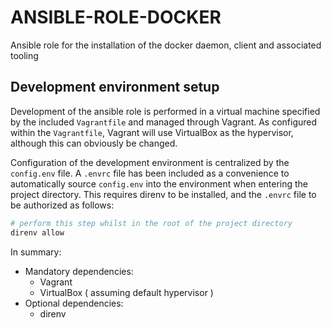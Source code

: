 # ANSIBLE-ROLE-DOCKER

Ansible role for the installation of the docker daemon, client and associated tooling

## Development environment setup

Development of the ansible role is performed in a virtual machine specified by the included `Vagrantfile` and managed through Vagrant.
As configured within the `Vagrantfile`, Vagrant will use VirtualBox as the hypervisor, although this can obviously be changed.

Configuration of the development environment is centralized by the `config.env` file.
A `.envrc` file has been included as a convenience to automatically source `config.env` into the environment when entering the project directory.
This requires direnv to be installed, and the `.envrc` file to be authorized as follows:

```sh
# perform this step whilst in the root of the project directory
direnv allow
```

In summary:

- Mandatory dependencies:
  - Vagrant
  - VirtualBox ( assuming default hypervisor )
- Optional dependencies:
  - direnv
